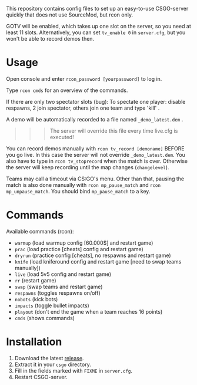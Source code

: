 This repository contains config files to set up an easy-to-use CSGO-server quickly that does not use SourceMod, but rcon only.

GOTV will be enabled, which takes up one slot on the server, so you need at least 11 slots. Alternatively, you can set `tv_enable 0`
in `server.cfg`, but you won't be able to record demos then.

# Usage

Open console and enter `rcon_password [yourpassword]` to log in.

Type `rcon cmds` for an overview of the commands.

If there are only two spectator slots (bug): To spectate one player: disable respawns, 2 join spectator, others join one team and type 'kill' .

A demo will be automatically recorded to a file named `_demo_latest.dem` .

>>> The server will override this file every time live.cfg is executed!

You can record demos manually with `rcon tv_record [demoname]` BEFORE you go live. In this case the server will not override `_demo_latest.dem`.
You also have to type in `rcon tv_stoprecord` when the match is over. Otherwise the server will keep recording until the map changes (`changelevel`).

Teams may call a timeout via CS:GO's menu. Other than that, pausing the match is also done manually with `rcon mp_pause_match` and `rcon mp_unpause_match`. You should bind `mp_pause_match` to a key.

# Commands

Available commands (rcon): 

* `warmup` (load warmup config [60.000$] and restart game)
* `prac` (load practice [cheats] config and restart game)
* `dryrun` (practice config [cheats], no respawns and restart game)
* `knife` (load kniferound config and restart game [need to swap teams manually])
* `live` (load 5v5 config and restart game)
* `rr` (restart game)
* `swap` (swap teams and restart game)
* `respawns` (toggles respawns on/off)
* `nobots` (kick bots)
* `impacts` (toggle bullet impacts)
* `playout` (don't end the game when a team reaches 16 points)
* `cmds` (shows commands)

# Installation

1. Download the latest [release](https://github.com/Linus4/csgo_config_rcon/releases).
1. Extract it in your `csgo` directory.
2. Fill in the fields marked with `FIXME` in `server.cfg`.
3. Restart CSGO-server.
